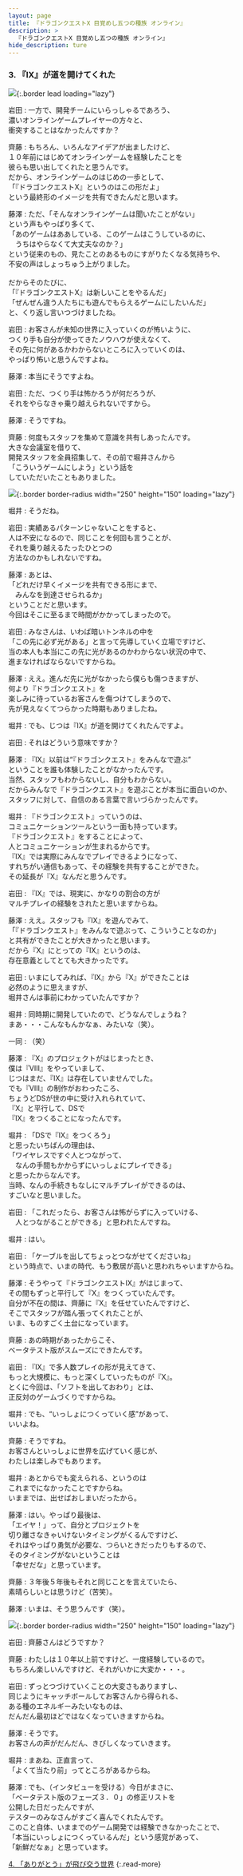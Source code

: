 ```yaml
---
layout: page
title: 『ドラゴンクエストX 目覚めし五つの種族 オンライン』
description: >
  『ドラゴンクエストX 目覚めし五つの種族 オンライン』
hide_description: ture
---
```


### 3. 『IX』が道を開けてくれた

![](/interviews/jp/wii/s4mj/vol1/img/mainvisual3.jpg){:.border lead loading="lazy"}

岩田
: 一方で、開発チームにいらっしゃるであろう、<br>濃いオンラインゲームプレイヤーの方々と、<br>衝突することはなかったんですか？

齊藤
: もちろん、いろんなアイデアが出ましたけど、<br>１０年前にはじめてオンラインゲームを経験したことを<br>彼らも思い出してくれたと思うんです。<br>だから、オンラインゲームのはじめの一歩として、<br>「『ドラゴンクエストX』というのはこの形だよ」<br>という最終形のイメージを共有できたんだと思います。

藤澤
: ただ、「そんなオンラインゲームは聞いたことがない」<br>という声もやっぱり多くて、<br>「あのゲームはああしている、このゲームはこうしているのに、<br>　うちはやらなくて大丈夫なのか？」<br>という従来のもの、見たことのあるものにすがりたくなる気持ちや、<br>不安の声はしょっちゅう上がりました。<br>&nbsp;<br>だからそのたびに、<br>「『ドラゴンクエストX』は新しいことをやるんだ」<br>「ぜんぜん違う人たちにも遊んでもらえるゲームにしたいんだ」<br>と、くり返し言いつづけましたね。

岩田
: お客さんが未知の世界に入っていくのが怖いように、<br>つくり手も自分が使ってきたノウハウが使えなくて、<br>その先に何があるかわからないところに入っていくのは、<br>やっぱり怖いと思うんですよね。

藤澤
: 本当にそうですよね。

岩田
: ただ、つくり手は怖かろうが何だろうが、<br>それをやらなきゃ乗り越えられないですから。

藤澤
: そうですね。

齊藤
: 何度もスタッフを集めて意識を共有しあったんです。<br>大きな会議室を借りて、<br>開発スタッフを全員招集して、その前で堀井さんから<br>「こういうゲームにしよう」という話を<br>していただいたこともありました。

![](/interviews/jp/wii/s4mj/vol1/img/photo9.jpg){:.border border-radius width="250" height="150" loading="lazy"}

堀井
: そうだね。

岩田
: 実績あるパターンじゃないことをすると、<br>人は不安になるので、同じことを何回も言うことが、<br>それを乗り越えるたったひとつの<br>方法なのかもしれないですね。

藤澤
: あとは、<br>「どれだけ早くイメージを共有できる形にまで、<br>　みんなを到達させられるか」<br>ということだと思います。<br>今回はそこに至るまで時間がかかってしまったので。

岩田
: みなさんは、いわば暗いトンネルの中を<br>「この先に必ず光がある」と言って先導していく立場ですけど、<br>当の本人も本当にこの先に光があるのかわからない状況の中で、<br>進まなければならないですからね。

藤澤
: ええ。進んだ先に光がなかったら僕らも傷つきますが、<br>何より『ドラゴンクエスト』を<br>楽しみに待っているお客さんを傷つけてしまうので、<br>先が見えなくてつらかった時期もありましたね。

堀井
: でも、じつは『IX』が道を開けてくれたんですよ。

岩田
: それはどういう意味ですか？

藤澤
: 『IX』以前は“『ドラゴンクエスト』をみんなで遊ぶ”<br>ということを誰も体験したことがなかったんです。<br>当然、スタッフもわからないし、自分もわからない。<br>だからみんなで『ドラゴンクエスト』を遊ぶことが本当に面白いのか、<br>スタッフに対して、自信のある言葉で言いづらかったんです。

堀井
: 『ドラゴンクエスト』っていうのは、<br>コミュニケーションツールという一面も持っています。<br>『ドラゴンクエスト』をすることによって、<br>人とコミュニケーションが生まれるからです。<br>『IX』では実際にみんなでプレイできるようになって、<br>すれちがい通信もあって、その経験を共有することができた。<br>その延長が『X』なんだと思うんです。

岩田
: 『IX』では、現実に、かなりの割合の方が<br>マルチプレイの経験をされたと思いますからね。

藤澤
: ええ。スタッフも『IX』を遊んでみて、<br>「『ドラゴンクエスト』をみんなで遊ぶって、こういうことなのか」<br>と共有ができたことが大きかったと思います。<br>だから『X』にとっての『IX』というのは、<br>存在意義としてとても大きかったです。

岩田
: いまにしてみれば、『IX』から『X』ができたことは<br>必然のように思えますが、<br>堀井さんは事前にわかっていたんですか？ 

堀井
: 同時期に開発していたので、どうなんでしょうね？<br>まあ・・・こんなもんかなぁ、みたいな（笑）。

一同
: （笑）

藤澤
: 『X』のプロジェクトがはじまったとき、<br>僕は『VIII』をやっていまして、<br>じつはまだ、『IX』は存在していませんでした。<br>でも『VIII』の制作がおわったころ、<br>ちょうどDSが世の中に受け入れられていて、<br>『X』と平行して、DSで<br>『IX』をつくることになったんです。

堀井
: 「DSで『IX』をつくろう」<br>と思ったいちばんの理由は、<br>「ワイヤレスですぐ人とつながって、<br>　なんの手間もかからずにいっしょにプレイできる」<br>と思ったからなんです。<br>当時、なんの手続きもなしにマルチプレイができるのは、<br>すごいなと思いました。

岩田
: 「これだったら、お客さんは怖がらずに入っていける、<br>　人とつながることができる」と思われたんですね。

堀井
: はい。

岩田
: 「ケーブルを出してちょっとつながせてくださいね」<br>という時点で、いまの時代、もう敷居が高いと思われちゃいますからね。

藤澤
: そうやって『ドラゴンクエストIX』がはじまって、<br>その間もずっと平行して『X』をつくっていたんです。<br>自分が不在の間は、齊藤に『X』を任せていたんですけど、<br>そこでスタッフが踏ん張ってくれたことが、<br>いま、ものすごく土台になっています。

齊藤
: あの時期があったからこそ、<br>ベータテスト版がスムーズにできたんです。

岩田
: 『IX』で多人数プレイの形が見えてきて、<br>もっと大規模に、もっと深くしていったものが『X』。<br>とくに今回は、「ソフトを出しておわり」とは、<br>正反対のゲームづくりですからね。

堀井
: でも、“いっしょにつくっていく感”があって、<br>いいよね。

齊藤
: そうですね。<br>お客さんといっしょに世界を広げていく感じが、<br>わたしは楽しみでもあります。

堀井
: あとからでも変えられる、というのは<br>これまでになかったことですからね。<br>いままでは、出せばおしまいだったから。

藤澤
: はい。やっぱり最後は、<br>「エイヤ！」って、自分とプロジェクトを<br>切り離さなきゃいけないタイミングがくるんですけど、<br>それはやっぱり勇気が必要な、つらいときだったりもするので、<br>そのタイミングがないということは<br>「幸せだな」と思っています。

齊藤
: ３年後５年後もそれと同じことを言えていたら、<br>素晴らしいとは思うけど（苦笑）。

藤澤
: いまは、そう思うんです（笑）。

![](/interviews/jp/wii/s4mj/vol1/img/photo10.jpg){:.border border-radius width="250" height="150" loading="lazy"}

岩田
: 齊藤さんはどうですか？

齊藤
: わたしは１０年以上前ですけど、一度経験しているので。<br>もちろん楽しいんですけど、それがいかに大変か・・・。

岩田
: ずっとつづけていくことの大変さもありますし、<br>同じようにキャッチボールしてお客さんから得られる、<br>ある種のエネルギーみたいなものは、<br>だんだん最初ほどではなくなっていきますからね。

藤澤
: そうです。<br>お客さんの声がだんだん、きびしくなっていきます。

堀井
: まあね、正直言って、<br>「よくて当たり前」ってところがあるからね。

藤澤
: でも、（インタビューを受ける）今日がまさに、<br>「ベータテスト版のフェーズ３．０」の修正リストを<br>公開した日だったんですが、<br>テスターのみなさんがすごく喜んでくれたんです。<br>このこと自体、いままでのゲーム開発では経験できなかったことで、<br>「本当にいっしょにつくっているんだ」という感覚があって、<br>「新鮮だなぁ」と思っています。

[4. 「ありがとう」が飛び交う世界](4.md)
{:.read-more}

